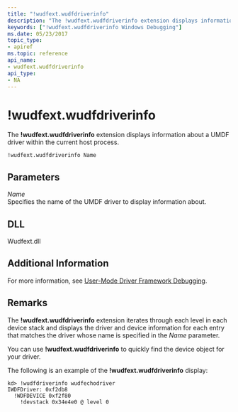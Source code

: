 ```yaml
---
title: "!wudfext.wudfdriverinfo"
description: "The !wudfext.wudfdriverinfo extension displays information about a UMDF driver within the current host process."
keywords: ["!wudfext.wudfdriverinfo Windows Debugging"]
ms.date: 05/23/2017
topic_type:
- apiref
ms.topic: reference
api_name:
- wudfext.wudfdriverinfo
api_type:
- NA
---
```


# !wudfext.wudfdriverinfo

The **!wudfext.wudfdriverinfo** extension displays information about a UMDF driver within the current host process.

```dbgcmd
!wudfext.wudfdriverinfo Name
```

## Parameters

<span id="_______Name______"></span><span id="_______name______"></span><span id="_______NAME______"></span> *Name*   
Specifies the name of the UMDF driver to display information about.

## DLL

Wudfext.dll

## Additional Information

For more information, see [User-Mode Driver Framework Debugging](../debugger/user-mode-driver-framework-debugging.md).

## Remarks

The **!wudfext.wudfdriverinfo** extension iterates through each level in each device stack and displays the driver and device information for each entry that matches the driver whose name is specified in the *Name* parameter.

You can use **!wudfext.wudfdriverinfo** to quickly find the device object for your driver.

The following is an example of the **!wudfext.wudfdriverinfo** display:

```dbgcmd
kd> !wudfdriverinfo wudfechodriver 
IWDFDriver: 0xf2db8
  !WDFDEVICE 0xf2f80
    !devstack 0x34e4e0 @ level 0
```
